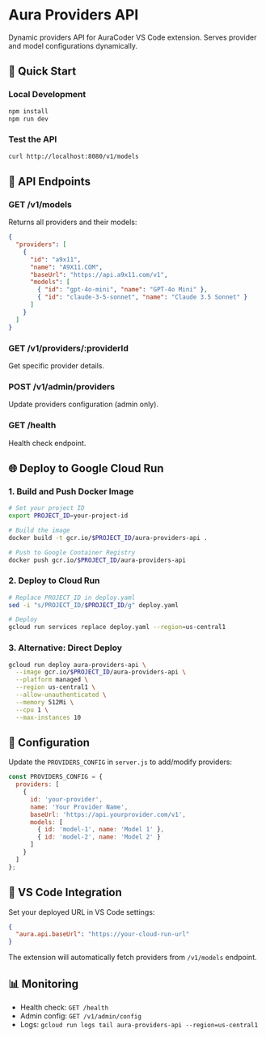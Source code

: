 # Aura Providers API

Dynamic providers API for AuraCoder VS Code extension. Serves provider and model configurations dynamically.

## 🚀 Quick Start

### Local Development
```bash
npm install
npm run dev
```

### Test the API
```bash
curl http://localhost:8080/v1/models
```

## 📡 API Endpoints

### GET /v1/models
Returns all providers and their models:
```json
{
  "providers": [
    {
      "id": "a9x11",
      "name": "A9X11.COM",
      "baseUrl": "https://api.a9x11.com/v1",
      "models": [
        { "id": "gpt-4o-mini", "name": "GPT-4o Mini" },
        { "id": "claude-3-5-sonnet", "name": "Claude 3.5 Sonnet" }
      ]
    }
  ]
}
```

### GET /v1/providers/:providerId
Get specific provider details.

### POST /v1/admin/providers
Update providers configuration (admin only).

### GET /health
Health check endpoint.

## 🌐 Deploy to Google Cloud Run

### 1. Build and Push Docker Image
```bash
# Set your project ID
export PROJECT_ID=your-project-id

# Build the image
docker build -t gcr.io/$PROJECT_ID/aura-providers-api .

# Push to Google Container Registry
docker push gcr.io/$PROJECT_ID/aura-providers-api
```

### 2. Deploy to Cloud Run
```bash
# Replace PROJECT_ID in deploy.yaml
sed -i "s/PROJECT_ID/$PROJECT_ID/g" deploy.yaml

# Deploy
gcloud run services replace deploy.yaml --region=us-central1
```

### 3. Alternative: Direct Deploy
```bash
gcloud run deploy aura-providers-api \
  --image gcr.io/$PROJECT_ID/aura-providers-api \
  --platform managed \
  --region us-central1 \
  --allow-unauthenticated \
  --memory 512Mi \
  --cpu 1 \
  --max-instances 10
```

## 🔧 Configuration

Update the `PROVIDERS_CONFIG` in `server.js` to add/modify providers:

```javascript
const PROVIDERS_CONFIG = {
  providers: [
    {
      id: 'your-provider',
      name: 'Your Provider Name',
      baseUrl: 'https://api.yourprovider.com/v1',
      models: [
        { id: 'model-1', name: 'Model 1' },
        { id: 'model-2', name: 'Model 2' }
      ]
    }
  ]
};
```

## 🔗 VS Code Integration

Set your deployed URL in VS Code settings:
```json
{
  "aura.api.baseUrl": "https://your-cloud-run-url"
}
```

The extension will automatically fetch providers from `/v1/models` endpoint.

## 📊 Monitoring

- Health check: `GET /health`
- Admin config: `GET /v1/admin/config`
- Logs: `gcloud run logs tail aura-providers-api --region=us-central1`
